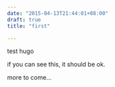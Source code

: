 ```yaml
---
date: "2015-04-13T21:44:01+08:00"
draft: true
title: "first"

---
```


test hugo

if you can see this, it should be ok.

<!--more-->

more to come...
